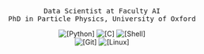 <p align="center">
    <samp>
    Data Scientist at Faculty AI
    <br>
    PhD in Particle Physics, University of Oxford 
    </samp>
</p>

<p align="center">
    <img alt="[Python]" src="https://img.shields.io/badge/-Python-ffda4d?style=flat&logo=Python">
    <img alt="[C]" src="https://img.shields.io/badge/-C%2B%2B%20-blue">
    <img alt="[Shell]" src="https://img.shields.io/badge/-Shells-4EAA25?style=flat&logo=gnubash&logoColor=white"><br>
    <img alt="[Git]" src="https://img.shields.io/badge/-Git-F05032?style=flat&logo=git&logoColor=white">
    <img alt="[Linux]" src="https://img.shields.io/badge/-LIN-FCC624?style=flat&logo=linux&logoColor=black">
</p>
